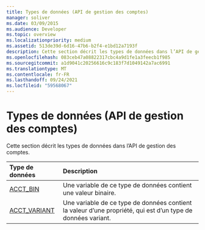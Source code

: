 ```yaml
---
title: Types de données (API de gestion des comptes)
manager: soliver
ms.date: 03/09/2015
ms.audience: Developer
ms.topic: overview
ms.localizationpriority: medium
ms.assetid: 513de39d-6d16-47b6-b2f4-e1bd12a7193f
description: Cette section décrit les types de données dans l’API de gestion des comptes.
ms.openlocfilehash: 083ceb47a08822317cbc4a9d1fe1a3feecb1f985
ms.sourcegitcommit: a1d9041c20256616c9c183f7d1049142a7ac6991
ms.translationtype: MT
ms.contentlocale: fr-FR
ms.lasthandoff: 09/24/2021
ms.locfileid: "59568067"
---
```

# <a name="data-types-account-management-api"></a>Types de données (API de gestion des comptes)

Cette section décrit les types de données dans l’API de gestion des comptes.
  
|**Type de données**|**Description**|
|:-----|:-----|
|[ACCT_BIN](acct_bin.md) <br/> |Une variable de ce type de données contient une valeur binaire.  <br/> |
|[ACCT_VARIANT](acct_variant.md) <br/> |Une variable de ce type de données contient la valeur d’une propriété, qui est d’un type de données variant.  <br/> |
   

